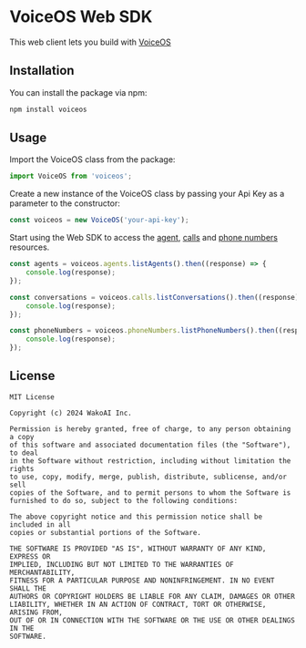 # VoiceOS Web SDK

This web client lets you build with [VoiceOS](https://voiceos.io)

## Installation

You can install the package via npm:

```bash
npm install voiceos
```

## Usage

Import the VoiceOS class from the package:

```javascript
import VoiceOS from 'voiceos';
```

Create a new instance of the VoiceOS class by passing your Api Key as a parameter to the constructor:

```javascript
const voiceos = new VoiceOS('your-api-key');
```

Start using the Web SDK to access the [agent](https://docs.voiceos.io/api-reference/agents/get), [calls](https://docs.voiceos.io/api-reference/conversations/get) and [phone numbers](https://docs.voiceos.io/api-reference/phone-numbers/get) resources.

```javascript
const agents = voiceos.agents.listAgents().then((response) => {
    console.log(response);
});

const conversations = voiceos.calls.listConversations().then((response) => {
    console.log(response);
});

const phoneNumbers = voiceos.phoneNumbers.listPhoneNumbers().then((response) => {
    console.log(response);
});
```

## License

```
MIT License

Copyright (c) 2024 WakoAI Inc.

Permission is hereby granted, free of charge, to any person obtaining a copy
of this software and associated documentation files (the "Software"), to deal
in the Software without restriction, including without limitation the rights
to use, copy, modify, merge, publish, distribute, sublicense, and/or sell
copies of the Software, and to permit persons to whom the Software is
furnished to do so, subject to the following conditions:

The above copyright notice and this permission notice shall be included in all
copies or substantial portions of the Software.

THE SOFTWARE IS PROVIDED "AS IS", WITHOUT WARRANTY OF ANY KIND, EXPRESS OR
IMPLIED, INCLUDING BUT NOT LIMITED TO THE WARRANTIES OF MERCHANTABILITY,
FITNESS FOR A PARTICULAR PURPOSE AND NONINFRINGEMENT. IN NO EVENT SHALL THE
AUTHORS OR COPYRIGHT HOLDERS BE LIABLE FOR ANY CLAIM, DAMAGES OR OTHER
LIABILITY, WHETHER IN AN ACTION OF CONTRACT, TORT OR OTHERWISE, ARISING FROM,
OUT OF OR IN CONNECTION WITH THE SOFTWARE OR THE USE OR OTHER DEALINGS IN THE
SOFTWARE.
```